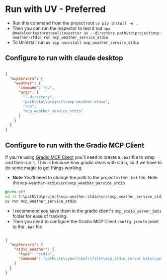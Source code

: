 # Run with UV - Preferred
- Run this command from the project root `uv pip install -e .`
- Then you can run the inspector to test it out  `npx @modelcontextprotocol/inspector uv --directory path\to\project\mcp-weather-stdio run mcp_weather_service_stdio`
- To Uninstall run `uv pip uninstall mcp_weather_service_stdio`

## Configure to run with claude desktop
```json

{
  "mcpServers": {
    "weather": {
      "command": "uv",
      "args": [
        "--directory",
        "path\\to\\project\\mcp-weather-stdio",
        "run",
        "mcp_weather_service_stdio"
      ]
    }
  }
}
```
## Configure to run with the Gradio MCP Client
If you're using [Gradio MCP Client](https://github.com/justjoehere/mcp_gradio_client) you'll need to create a `.bat` file to wrap and then run it.  This is because how gradio deals with stdio, so if we have to do some magic to get things working.
- **Note** You'll need to change the path to the project in the `.bat` file.  Note the `mcp-weather-stdio\src\mcp_weather_service_stdio`
```bat
@echo off
cd /d C:\path\to\project\mcp-weather-stdio\src\mcp_weather_service_stdio
uv run mcp_weather_service_stdio
```

- I recommend you save them in the gradio client's `mcp_stdio_server_bats` folder for ease of tracking.
- Then you need to configure the Gradio MCP Client `config.json` to point to the `.bat` file
```json

{
  "mcpServers": {
    "stdio_weather": {
      "type": "stdio",
      "command": "path\\to\\your\\bat\\file\\mcp_stdio_server_bats\\uv-run-weather.bat"
    }
  }
}

```